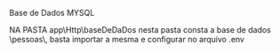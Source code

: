 
Base de Dados MYSQL

NA PASTA app\Http\baseDeDaDos
nesta pasta consta a base de dados \\pessoas\\, basta importar a mesma e configurar no arquivo
.env
